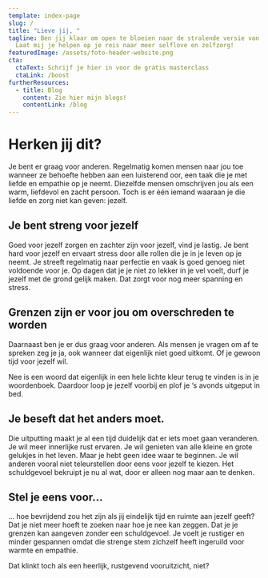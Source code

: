```yaml
---
template: index-page
slug: /
title: "Lieve jij, "
tagline: Ben jij klaar om open te bloeien naar de stralende versie van jezelf?
  Laat mij je helpen op je reis naar meer selflove en zelfzorg!
featuredImage: /assets/foto-header-website.png
cta:
  ctaText: Schrijf je hier in voor de gratis masterclass
  ctaLink: /boost
furtherResources:
  - title: Blog
    content: Zie hier mijn blogs!
    contentLink: /blog
---
```

# Herken jij dit?

Je bent er graag voor anderen. Regelmatig komen mensen naar jou toe wanneer ze behoefte hebben aan een luisterend oor, een taak die je met liefde en empathie op je neemt. Diezelfde mensen omschrijven jou als een warm, liefdevol en zacht persoon. Toch is er één iemand waaraan je die liefde en zorg niet kan geven: jezelf.

## Je bent streng voor jezelf

Goed voor jezelf zorgen en zachter zijn voor jezelf, vind je lastig. Je bent hard voor jezelf en ervaart stress door alle rollen die je in je leven op je neemt. Je streeft regelmatig naar perfectie en vaak is goed genoeg niet voldoende voor je. Op dagen dat je je niet zo lekker in je vel voelt, durf je jezelf met de grond gelijk maken. Dat zorgt voor nog meer spanning en stress. 

## Grenzen zijn er voor jou om overschreden te worden

Daarnaast ben je er dus graag voor anderen. Als mensen je vragen om af te spreken zeg je ja, ook wanneer dat eigenlijk niet goed uitkomt. Of je gewoon tijd voor jezelf wil.

Nee is een woord dat eigenlijk in een hele lichte kleur terug te vinden is in je woordenboek. Daardoor loop je jezelf voorbij en plof je ‘s avonds uitgeput in bed.  

## Je beseft dat het anders moet.

Die uitputting maakt je al een tijd duidelijk dat er iets moet gaan veranderen. Je wil meer innerlijke rust ervaren. Je wil genieten van alle kleine en grote gelukjes in het leven. Maar je hebt geen idee waar te beginnen. Je wil anderen vooral niet teleurstellen door eens voor jezelf te kiezen. Het schuldgevoel bekruipt je nu al wat, door er alleen nog maar aan te denken. 

## Stel je eens voor...

… hoe bevrijdend zou het zijn als jij eindelijk tijd en ruimte aan jezelf geeft?Dat je niet meer hoeft te zoeken naar hoe je nee kan zeggen. Dat je je grenzen kan aangeven zonder een schuldgevoel. Je voelt je rustiger en minder gespannen omdat die strenge stem zichzelf heeft ingeruild voor warmte en empathie.



Dat klinkt toch als een heerlijk, rustgevend vooruitzicht, niet?